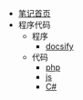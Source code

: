 - [笔记首页](/note/README.md)
- 程序代码
  - 程序
    - [docsify](/note/program_docsify.md)
  - 代码
    - [php](/note/code_php.md)
    - [js](/note/code_javascript.md)
    - [C#](/note/code_csharp.md)
